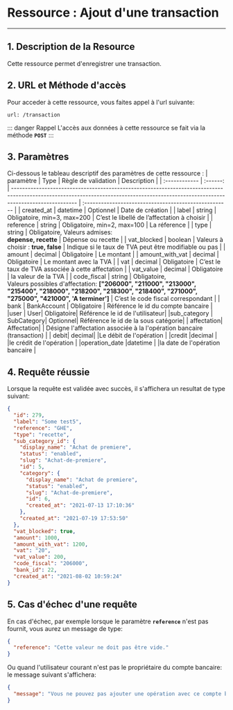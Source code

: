 # Ressource : Ajout d'une transaction

---

## 1. Description de la Resource

Cette ressource permet d'enregistrer une transaction.

## 2. URL et Méthode d'accès

Pour acceder à cette ressource, vous faites appel à l'url suivante:

```
url: /transaction
```

::: danger Rappel
L'accès aux données à cette ressource se fait via la méthode **`POST`**
:::

## 3. Paramètres

Ci-dessous le tableau descriptif des paramètres de cette ressource :
| paramètre | Type | Règle de validation | Description |
| :------------ | :------: | ----------------------------------------------------------------------------------------------------------------------------------------------------------------------------------- | :---------------------------------------------------- |
| created_at | datetime | Optionnel | Date de création |
| label | string | Obligatoire, min=3, max=200 | C’est le libellé de l’affectation à choisir |
| reference | string | Obligatoire, min=2, max=100 | La réference |
| type | string | Obligatoire, Valeurs admises:<br> **depense, recette** | Dépense ou recette |
| vat_blocked | boolean | Valeurs à choisir : **true, false** | Indique si le taux de TVA peut être modifiable ou pas |
| amount | decimal | Obligatoire | Le montant |
| amount_with_vat | decimal | Obligatoire | Le montant avec la TVA |
| vat | decimal | Obligatoire | C’est le taux de TVA associée à cette affectation |
| vat_value | decimal | Obligatoire | la valeur de la TVA |
| code_fiscal | string | Obligatoire, <br> Valeurs possibles d'affectation: **["206000", "211000", "213000", "215400", "218000", "218200", "218300", "218400", "271000", "275000", "421000", 'A terminer']** | C’est le code fiscal correspondant |
| bank | BankAccount | Obligatoire | Référence le id du compte bancaire |
|user | User| Obligatoire| Référence le id de l'utilisateur|
|sub_category | SubCategory| Optionnel| Référence le id de la sous catégorie|
| affectation| Affectation| | Désigne l'affectation associée à la l'opération bancaire (transaction) |
| debit| decimal| |Le débit de l'opération |
|credit |decimal | |le crédit de l'opération |
|operation_date |datetime | |la date de l'opération bancaire |

## 4. Requête réussie

Lorsque la requête est validée avec succès, il s'affichera un resultat de type suivant:

```json
{
  "id": 279,
  "label": "Some test5",
  "reference": "GHE",
  "type": "recette",
  "sub_category_id": {
    "display_name": "Achat de premiere",
    "status": "enabled",
    "slug": "Achat-de-premiere",
    "id": 5,
    "category": {
      "display_name": "Achat de premiere",
      "status": "enabled",
      "slug": "Achat-de-premiere",
      "id": 6,
      "created_at": "2021-07-13 17:10:36"
    },
    "created_at": "2021-07-19 17:53:50"
  },
  "vat_blocked": true,
  "amount": 1000,
  "amount_with_vat": 1200,
  "vat": "20",
  "vat_value": 200,
  "code_fiscal": "206000",
  "bank_id": 22,
  "created_at": "2021-08-02 10:59:24"
}
```

## 5. Cas d'échec d'une requête

En cas d'échec, par exemple lorsque le paramètre **`reference`** n'est pas fournit, vous aurez un message de type:

```json
{
  "reference": "Cette valeur ne doit pas être vide."
}
```

Ou quand l'utilisateur courant n'est pas le propriétaire du compte bancaire: le message suivant s'affichera:

```json
{
  "message": "Vous ne pouvez pas ajouter une opération avec ce compte bancaire"
}
```
